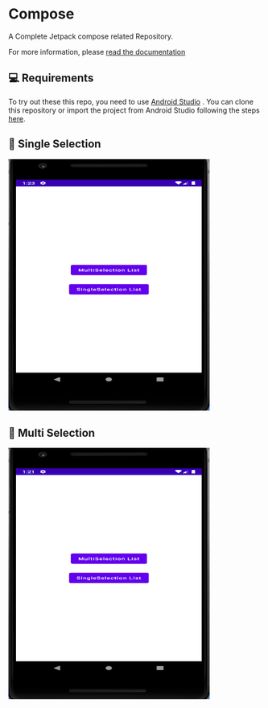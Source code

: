# Compose

A Complete Jetpack compose related Repository.

For more information, please [read the documentation](https://developer.android.com/jetpack/compose)

💻 Requirements
------------
To try out these this repo, you need to use [Android Studio](https://developer.android.com/studio)
. You can clone this repository or import the project from Android Studio following the steps
[here](https://developer.android.com/jetpack/compose/setup#sample).

🧬 Single Selection
------------
<img src="screenshots/single_selection.gif" width="400" height="500" />

🧬 Multi Selection
------------

<img src="screenshots/multi_selection.gif" width="400" height="500" />
